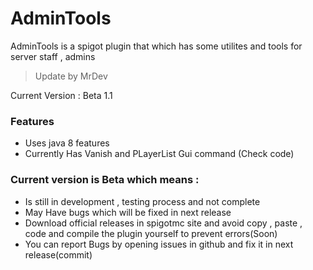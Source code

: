 # AdminTools
AdminTools is a spigot plugin that which has some utilites and tools for server staff , admins

> Update by MrDev

Current Version : Beta 1.1

### Features
- Uses java 8 features
- Currently Has Vanish and PLayerList Gui command (Check code)

### Current version is Beta which means :
- Is still in development , testing process and not complete
- May Have bugs which will be fixed in next release
- Download official releases in spigotmc site and avoid copy , paste , code and compile the plugin yourself to prevent errors(Soon)
- You can report Bugs by opening issues in github and fix it in next release(commit)

